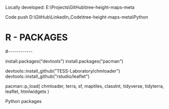 Locally developed:
E:\Projects\GitHub\tree-height-maps-meta

Code push
D:\GitHub\LinkedIn_Code\tree-height-maps-meta\Python


# R - PACKAGES
#------------

install.packages("devtools")
install.packages("pacman")

devtools::install_github("TESS-Laboratory/chmloader")
devtools::install_github("rstudio/leaflet")

pacman::p_load(
    chmloader,
    terra,
    sf,
    maptiles,
    classInt,
    tidyverse,
    tidyterra,
    leaflet,
    htmlwidgets
)

Python packages
